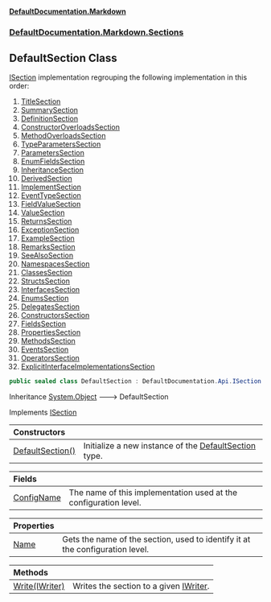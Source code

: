 #### [DefaultDocumentation\.Markdown](../../../../index.md 'index')
### [DefaultDocumentation\.Markdown\.Sections](../../../../index.md#DefaultDocumentation.Markdown.Sections 'DefaultDocumentation\.Markdown\.Sections')

## DefaultSection Class

[ISection](https://github.com/Doraku/DefaultDocumentation/blob/master/documentation/api/DefaultDocumentation/Api/ISection/index.md 'DefaultDocumentation\.Api\.ISection') implementation regrouping the following implementation in this order:
            
1. [TitleSection](../TitleSection/index.md 'DefaultDocumentation\.Markdown\.Sections\.TitleSection')
2. [SummarySection](../SummarySection/index.md 'DefaultDocumentation\.Markdown\.Sections\.SummarySection')
3. [DefinitionSection](../DefinitionSection/index.md 'DefaultDocumentation\.Markdown\.Sections\.DefinitionSection')
4. [ConstructorOverloadsSection](../ConstructorOverloadsSection/index.md 'DefaultDocumentation\.Markdown\.Sections\.ConstructorOverloadsSection')
5. [MethodOverloadsSection](../MethodOverloadsSection/index.md 'DefaultDocumentation\.Markdown\.Sections\.MethodOverloadsSection')
6. [TypeParametersSection](../TypeParametersSection/index.md 'DefaultDocumentation\.Markdown\.Sections\.TypeParametersSection')
7. [ParametersSection](../ParametersSection/index.md 'DefaultDocumentation\.Markdown\.Sections\.ParametersSection')
8. [EnumFieldsSection](../EnumFieldsSection/index.md 'DefaultDocumentation\.Markdown\.Sections\.EnumFieldsSection')
9. [InheritanceSection](../InheritanceSection/index.md 'DefaultDocumentation\.Markdown\.Sections\.InheritanceSection')
10. [DerivedSection](../DerivedSection/index.md 'DefaultDocumentation\.Markdown\.Sections\.DerivedSection')
11. [ImplementSection](../ImplementSection/index.md 'DefaultDocumentation\.Markdown\.Sections\.ImplementSection')
12. [EventTypeSection](../EventTypeSection/index.md 'DefaultDocumentation\.Markdown\.Sections\.EventTypeSection')
13. [FieldValueSection](../FieldValueSection/index.md 'DefaultDocumentation\.Markdown\.Sections\.FieldValueSection')
14. [ValueSection](../ValueSection/index.md 'DefaultDocumentation\.Markdown\.Sections\.ValueSection')
15. [ReturnsSection](../ReturnsSection/index.md 'DefaultDocumentation\.Markdown\.Sections\.ReturnsSection')
16. [ExceptionSection](../ExceptionSection/index.md 'DefaultDocumentation\.Markdown\.Sections\.ExceptionSection')
17. [ExampleSection](../ExampleSection/index.md 'DefaultDocumentation\.Markdown\.Sections\.ExampleSection')
18. [RemarksSection](../RemarksSection/index.md 'DefaultDocumentation\.Markdown\.Sections\.RemarksSection')
19. [SeeAlsoSection](../SeeAlsoSection/index.md 'DefaultDocumentation\.Markdown\.Sections\.SeeAlsoSection')
20. [NamespacesSection](../NamespacesSection/index.md 'DefaultDocumentation\.Markdown\.Sections\.NamespacesSection')
21. [ClassesSection](../ClassesSection/index.md 'DefaultDocumentation\.Markdown\.Sections\.ClassesSection')
22. [StructsSection](../StructsSection/index.md 'DefaultDocumentation\.Markdown\.Sections\.StructsSection')
23. [InterfacesSection](../InterfacesSection/index.md 'DefaultDocumentation\.Markdown\.Sections\.InterfacesSection')
24. [EnumsSection](../EnumsSection/index.md 'DefaultDocumentation\.Markdown\.Sections\.EnumsSection')
25. [DelegatesSection](../DelegatesSection/index.md 'DefaultDocumentation\.Markdown\.Sections\.DelegatesSection')
26. [ConstructorsSection](../ConstructorsSection/index.md 'DefaultDocumentation\.Markdown\.Sections\.ConstructorsSection')
27. [FieldsSection](../FieldsSection/index.md 'DefaultDocumentation\.Markdown\.Sections\.FieldsSection')
28. [PropertiesSection](../PropertiesSection/index.md 'DefaultDocumentation\.Markdown\.Sections\.PropertiesSection')
29. [MethodsSection](../MethodsSection/index.md 'DefaultDocumentation\.Markdown\.Sections\.MethodsSection')
30. [EventsSection](../EventsSection/index.md 'DefaultDocumentation\.Markdown\.Sections\.EventsSection')
31. [OperatorsSection](../OperatorsSection/index.md 'DefaultDocumentation\.Markdown\.Sections\.OperatorsSection')
32. [ExplicitInterfaceImplementationsSection](../ExplicitInterfaceImplementationsSection/index.md 'DefaultDocumentation\.Markdown\.Sections\.ExplicitInterfaceImplementationsSection')

```csharp
public sealed class DefaultSection : DefaultDocumentation.Api.ISection
```

Inheritance [System\.Object](https://learn.microsoft.com/en-us/dotnet/api/system.object 'System\.Object') &#129106; DefaultSection

Implements [ISection](https://github.com/Doraku/DefaultDocumentation/blob/master/documentation/api/DefaultDocumentation/Api/ISection/index.md 'DefaultDocumentation\.Api\.ISection')

| Constructors | |
| :--- | :--- |
| [DefaultSection\(\)](DefaultSection().md 'DefaultDocumentation\.Markdown\.Sections\.DefaultSection\.DefaultSection\(\)') | Initialize a new instance of the [DefaultSection](index.md 'DefaultDocumentation\.Markdown\.Sections\.DefaultSection') type\. |

| Fields | |
| :--- | :--- |
| [ConfigName](ConfigName.md 'DefaultDocumentation\.Markdown\.Sections\.DefaultSection\.ConfigName') | The name of this implementation used at the configuration level\. |

| Properties | |
| :--- | :--- |
| [Name](Name.md 'DefaultDocumentation\.Markdown\.Sections\.DefaultSection\.Name') | Gets the name of the section, used to identify it at the configuration level\. |

| Methods | |
| :--- | :--- |
| [Write\(IWriter\)](Write(IWriter).md 'DefaultDocumentation\.Markdown\.Sections\.DefaultSection\.Write\(DefaultDocumentation\.Api\.IWriter\)') | Writes the section to a given [IWriter](https://github.com/Doraku/DefaultDocumentation/blob/master/documentation/api/DefaultDocumentation/Api/IWriter/index.md 'DefaultDocumentation\.Api\.IWriter')\. |
